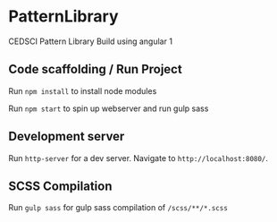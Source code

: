 # PatternLibrary

CEDSCI Pattern Library Build using angular 1

## Code scaffolding / Run Project

Run `npm install` to install node modules

Run `npm start` to spin up webserver and run gulp sass

## Development server
Run `http-server` for a dev server. Navigate to `http://localhost:8080/`. 

## SCSS Compilation  
Run `gulp sass` for gulp sass compilation of `/scss/**/*.scss`



